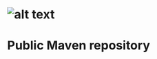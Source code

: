 ![alt text](https://lh4.googleusercontent.com/16I7CeXKB-SrCmml5asljMWN4aVQWmX-AjiCieFHrOIoKrPl2TOwxU0L9OMqm0yiwmZqquIVQ4dPkpbSZGtuaCliBvl_ShQu6Q68HGwFrpN5lb-e2FGDyVJRokkBtcCSevWAaZ79pVCmzOoC3DBKyFulcgJmxeYnYqOLE5Kv2AFnYIiCSHvowAl3b7dDebqn2nZBtXzksO72JpuvzDDlKGS0WNmbm9YjqfgI5A8lxvJ2KyMrbNQfVepW-_koKqm9nL9zsktol8E51irAIw2CAzfsxFKhq_eIuklJ0L_zvK7f4DKEfB5TpzZ9K2rv-TLImZa2k7RmAQgMbpoDOsDrFGlgKGIRY6l2NRQpuuFt-iDGcZ-e3Mi6JlRhVT5kuI5a3KBS6pzw5K-LOyxEsWcEDPWGOOZFTLT5VGUxD6hpVOs3Gn2p26L3w22WqwQoXwfarRN93-7NX6J_wVOcLq90BpIAHnEbGqGvqc-833WN6JnbEVZiurgYddqnDX9hQ7zkYxW4c0tRBWUZvDIHcv1w4C0DHH8SYOJ97se1hsZN8fA0BAoyuipYdQ=s1439-w1439-h199-no "© Andreetto Consulting")
=======================
# Public Maven repository
